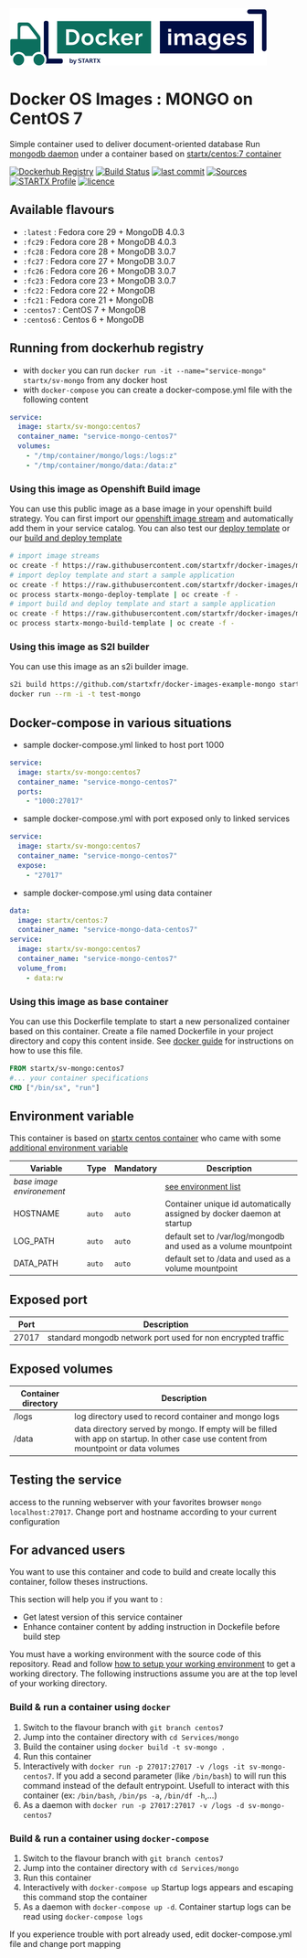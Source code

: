 [![startxfr/docker-images](https://raw.githubusercontent.com/startxfr/docker-images/master/travis/logo-small.svg?sanitize=true)](https://github.com/startxfr/docker-images)

# Docker OS Images : MONGO on CentOS 7

Simple container used to deliver document-oriented database
Run [mongodb daemon](https://www.mongodb.org/) under a container 
based on [startx/centos:7 container](https://hub.docker.com/r/startx/centos)

[![Dockerhub Registry](https://img.shields.io/docker/build/startx/sv-mongo.svg)](https://hub.docker.com/r/startx/sv-mongo) [![Build Status](https://travis-ci.org/startxfr/docker-images.svg?branch=master)](https://travis-ci.org/startxfr/docker-images) [![last commit](https://img.shields.io/github/last-commit/startxfr/docker-images.svg)](https://github.com/startxfr/docker-images) [![Sources](https://img.shields.io/badge/startxfr-docker--images-blue.svg)](https://github.com/startxfr/docker-images/tree/master/Services/mongo/) [![STARTX Profile](https://img.shields.io/badge/provider-startx-green.svg)](https://github.com/startxfr) [![licence](https://img.shields.io/github/license/startxfr/docker-images.svg)](https://github.com/startxfr/docker-images) 

## Available flavours

* `:latest` : Fedora core 29 + MongoDB 4.0.3
* `:fc29` : Fedora core 28 + MongoDB 4.0.3
* `:fc28` : Fedora core 28 + MongoDB 3.0.7  
* `:fc27` : Fedora core 27 + MongoDB 3.0.7  
* `:fc26` : Fedora core 26 + MongoDB 3.0.7  
* `:fc23` : Fedora core 23 + MongoDB 3.0.7  
* `:fc22` : Fedora core 22 + MongoDB 
* `:fc21` : Fedora core 21 + MongoDB 
* `:centos7` : CentOS 7 + MongoDB 
* `:centos6` : Centos 6 + MongoDB 

## Running from dockerhub registry

* with `docker` you can run `docker run -it --name="service-mongo" startx/sv-mongo` from any docker host
* with `docker-compose` you can create a docker-compose.yml file with the following content
```YAML
service:
  image: startx/sv-mongo:centos7
  container_name: "service-mongo-centos7"
  volumes:
    - "/tmp/container/mongo/logs:/logs:z"
    - "/tmp/container/mongo/data:/data:z"
```

### Using this image as Openshift Build image

You can use this public image as a base image in your openshift build strategy. You can first import
our [openshift image stream](https://raw.githubusercontent.com/startxfr/docker-images/master/Services/mongo/openshift-imageStreams.yml)
and automatically add them in your service catalog. You can also test our [deploy template](https://raw.githubusercontent.com/startxfr/docker-images/master/Services/mongo/openshift-template-deploy.yml)
or our [build and deploy template](https://raw.githubusercontent.com/startxfr/docker-images/master/Services/mongo/openshift-template-build.yml)

```bash
# import image streams
oc create -f https://raw.githubusercontent.com/startxfr/docker-images/master/Services/mongo/openshift-imageStreams.yml
# import deploy template and start a sample application
oc create -f https://raw.githubusercontent.com/startxfr/docker-images/master/Services/mongo/openshift-template-deploy.yml
oc process startx-mongo-deploy-template | oc create -f -
# import build and deploy template and start a sample application
oc create -f https://raw.githubusercontent.com/startxfr/docker-images/master/Services/mongo/openshift-template-build.yml
oc process startx-mongo-build-template | oc create -f -
```

### Using this image as S2I builder

You can use this image as an s2i builder image. 
```bash
s2i build https://github.com/startxfr/docker-images-example-mongo startx/sv-mongo test-mongo
docker run --rm -i -t test-mongo
```

## Docker-compose in various situations

* sample docker-compose.yml linked to host port 1000
```YAML
service:
  image: startx/sv-mongo:centos7
  container_name: "service-mongo-centos7"
  ports:
    - "1000:27017"
```
* sample docker-compose.yml with port exposed only to linked services
```YAML
service:
  image: startx/sv-mongo:centos7
  container_name: "service-mongo-centos7"
  expose:
    - "27017"
```
* sample docker-compose.yml using data container
```YAML
data:
  image: startx/centos:7
  container_name: "service-mongo-data-centos7"
service:
  image: startx/sv-mongo:centos7
  container_name: "service-mongo-centos7"
  volume_from:
    - data:rw
```

### Using this image as base container

You can use this Dockerfile template to start a new personalized container based on this container. Create a file named Dockerfile in your project directory and copy this content inside. See [docker guide](http://docs.docker.com/engine/reference/builder/) for instructions on how to use this file.
```Dockerfile
FROM startx/sv-mongo:centos7
#... your container specifications
CMD ["/bin/sx", "run"]
```

## Environment variable

This container is based on [startx centos container](https://hub.docker.com/r/startx/centos) who came with 
some [additional environment variable](https://github.com/startxfr/docker-images/tree/master/OS#environment-variable)

| Variable                  | Type     | Mandatory | Description                                                              |
|---------------------------|----------|-----------|--------------------------------------------------------------------------|
| <i>base image environement</i> |          |           | [see environment list](https://github.com/startxfr/docker-images/tree/master/OS#environment-variable)
| HOSTNAME                  | `auto`   | `auto`    | Container unique id automatically assigned by docker daemon at startup
| LOG_PATH                  | `auto`   | `auto`    | default set to /var/log/mongodb and used as a volume mountpoint
| DATA_PATH                 | `auto`   | `auto`    | default set to /data and used as a volume mountpoint

## Exposed port

| Port  | Description                                                              |
|-------|--------------------------------------------------------------------------|
| 27017 | standard mongodb network port used for non encrypted traffic

## Exposed volumes

| Container directory  | Description                                                              |
|----------------------|--------------------------------------------------------------------------|
| /logs                | log directory used to record container and mongo logs
| /data                | data directory served by mongo. If empty will be filled with app on startup. In other case use content from mountpoint or data volumes

## Testing the service

access to the running webserver with your favorites browser `mongo localhost:27017`. Change port and hostname according to your current configuration

## For advanced users

You want to use this container and code to build and create locally this container, follow theses instructions.

This section will help you if you want to :
* Get latest version of this service container
* Enhance container content by adding instruction in Dockefile before build step

You must have a working environment with the source code of this repository. Read and follow [how to setup your working environment](https://github.com/startxfr/docker-images#setup-your-working-environment-mandatory) to get a working directory. The following instructions assume you are at the top level of your working directory.

### Build & run a container using `docker`

1. Switch to the flavour branch with `git branch centos7`
2. Jump into the container directory with `cd Services/mongo`
3. Build the container using `docker build -t sv-mongo .`
4. Run this container 
  1. Interactively with `docker run -p 27017:27017 -v /logs -it sv-mongo-centos7`. If you add a second parameter (like `/bin/bash`) to will run this command instead of the default entrypoint. Usefull to interact with this container (ex: `/bin/bash`, `/bin/ps -a`, `/bin/df -h`,...) 
  2. As a daemon with `docker run -p 27017:27017 -v /logs -d sv-mongo-centos7`


### Build & run a container using `docker-compose`

1. Switch to the flavour branch with `git branch centos7`
2. Jump into the container directory with `cd Services/mongo`
3. Run this container 
  1. Interactively with `docker-compose up` Startup logs appears and escaping this command stop the container
  2. As a daemon with `docker-compose up -d`. Container startup logs can be read using `docker-compose logs`

If you experience trouble with port already used, edit docker-compose.yml file and change port mapping

